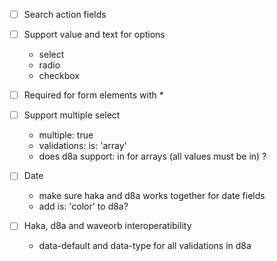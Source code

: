 - [ ] Search action fields
- [ ] Support value and text for options
  - select
  - radio
  - checkbox

- [ ] Required for form elements with <span class="required">*</span>

- [ ] Support multiple select
  - multiple: true
  - validations: is: 'array'
  - does d8a support: in for arrays (all values must be in) ?

- [ ] Date
  - make sure haka and d8a works together for date fields
  - add is: 'color' to d8a?

- [ ] Haka, d8a and waveorb interoperatibility
  - data-default and data-type for all validations in d8a